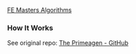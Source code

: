 [FE Masters Algorithms](https://frontendmasters.com/courses/algorithms/)

### How It Works
See original repo: [The Primeagen - GitHub](https://github.com/ThePrimeagen/kata-machine)
